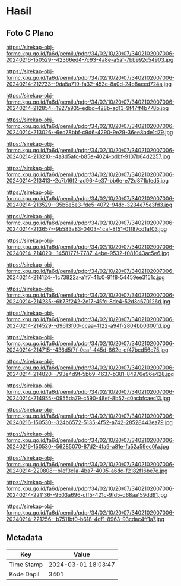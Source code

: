 # Hasil

## Foto C Plano

https://sirekap-obj-formc.kpu.go.id/fa6d/pemilu/pdpr/34/02/10/20/07/3402102007006-20240216-150529--42366ed4-7c93-4a8e-a5af-7bb992c54903.jpg

https://sirekap-obj-formc.kpu.go.id/fa6d/pemilu/pdpr/34/02/10/20/07/3402102007006-20240214-212733--9da5a719-fa32-453c-8a0d-24b8aeed724a.jpg

https://sirekap-obj-formc.kpu.go.id/fa6d/pemilu/pdpr/34/02/10/20/07/3402102007006-20240214-212854--1927a935-edbd-428b-ad13-9f47ff4b778b.jpg

https://sirekap-obj-formc.kpu.go.id/fa6d/pemilu/pdpr/34/02/10/20/07/3402102007006-20240214-213026--6ed78bbf-c9d6-4290-9e29-36ee8bde1d79.jpg

https://sirekap-obj-formc.kpu.go.id/fa6d/pemilu/pdpr/34/02/10/20/07/3402102007006-20240214-213210--4a8d5afc-b85e-4024-bdbf-9107b64d2257.jpg

https://sirekap-obj-formc.kpu.go.id/fa6d/pemilu/pdpr/34/02/10/20/07/3402102007006-20240214-213413--2c7b16f2-ad96-4e37-bb6e-e72d871bfed5.jpg

https://sirekap-obj-formc.kpu.go.id/fa6d/pemilu/pdpr/34/02/10/20/07/3402102007006-20240214-213529--35b5e5e3-fde5-4072-94dc-3234e75e3fd3.jpg

https://sirekap-obj-formc.kpu.go.id/fa6d/pemilu/pdpr/34/02/10/20/07/3402102007006-20240214-213657--9b583a83-0403-4caf-8f51-01f87cd1af03.jpg

https://sirekap-obj-formc.kpu.go.id/fa6d/pemilu/pdpr/34/02/10/20/07/3402102007006-20240214-214020--1458177f-7787-4ebe-9532-f081043ac5e6.jpg

https://sirekap-obj-formc.kpu.go.id/fa6d/pemilu/pdpr/34/02/10/20/07/3402102007006-20240214-214124--1c73822a-a1f7-41c0-91f8-54459ee3151c.jpg

https://sirekap-obj-formc.kpu.go.id/fa6d/pemilu/pdpr/34/02/10/20/07/3402102007006-20240214-214235--6b73f242-2e17-45fc-8de4-52d3c670126d.jpg

https://sirekap-obj-formc.kpu.go.id/fa6d/pemilu/pdpr/34/02/10/20/07/3402102007006-20240214-214529--d9613f00-ccaa-4122-a94f-2804bb0300fd.jpg

https://sirekap-obj-formc.kpu.go.id/fa6d/pemilu/pdpr/34/02/10/20/07/3402102007006-20240214-214715--436d5f7f-0caf-445d-862e-df47bcd56c75.jpg

https://sirekap-obj-formc.kpu.go.id/fa6d/pemilu/pdpr/34/02/10/20/07/3402102007006-20240214-214820--793e4d9f-5b69-4637-b381-84976e96e428.jpg

https://sirekap-obj-formc.kpu.go.id/fa6d/pemilu/pdpr/34/02/10/20/07/3402102007006-20240214-214955--0955da79-c590-48ef-8b52-c0acbfcaec13.jpg

https://sirekap-obj-formc.kpu.go.id/fa6d/pemilu/pdpr/34/02/10/20/07/3402102007006-20240216-150530--324b6572-5135-4f52-a742-28528443ea79.jpg

https://sirekap-obj-formc.kpu.go.id/fa6d/pemilu/pdpr/34/02/10/20/07/3402102007006-20240216-150530--56285070-87d2-4fa9-a81e-fa52a59ec0fa.jpg

https://sirekap-obj-formc.kpu.go.id/fa6d/pemilu/pdpr/34/02/10/20/07/3402102007006-20240214-220808--b1ef3c1a-4ba7-4005-a6dc-f2182f16be7e.jpg

https://sirekap-obj-formc.kpu.go.id/fa6d/pemilu/pdpr/34/02/10/20/07/3402102007006-20240214-221136--9503a696-cff5-421c-9fd5-d68aa159dd91.jpg

https://sirekap-obj-formc.kpu.go.id/fa6d/pemilu/pdpr/34/02/10/20/07/3402102007006-20240214-221256--b7511bf0-b618-4df1-8963-93cdac4ff1a7.jpg


## Metadata

| Key        | Value               |
| ---------- | ------------------- |
| Time Stamp | 2024-03-01 18:03:47 |
| Kode Dapil | 3401                |



